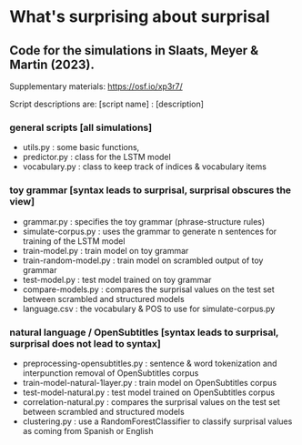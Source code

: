 # What's surprising about surprisal
## Code for the simulations in Slaats, Meyer & Martin (2023). 
Supplementary materials: https://osf.io/xp3r7/

Script descriptions are: [script name] : [description]

### general scripts [all simulations]
* utils.py :  some basic functions, 
* predictor.py : class for the LSTM model
* vocabulary.py : class to keep track of indices & vocabulary items

### toy grammar [syntax leads to surprisal, surprisal obscures the view]
* grammar.py : specifies the toy grammar (phrase-structure rules)
* simulate-corpus.py : uses the grammar to generate n sentences for training of the LSTM model
* train-model.py : train model on toy grammar
* train-random-model.py : train model on scrambled output of toy grammar
* test-model.py : test model trained on toy grammar
* compare-models.py : compares the surprisal values on the test set between scrambled and structured models 
* language.csv : the vocabulary & POS to use for simulate-corpus.py

### natural language / OpenSubtitles  [syntax leads to surprisal, surprisal does not lead to syntax]
* preprocessing-opensubtitles.py : sentence & word tokenization and interpunction removal of OpenSubtitles corpus
* train-model-natural-1layer.py : train model on OpenSubtitles corpus
* test-model-natural.py : test model trained on OpenSubtitles corpus
* correlation-natural.py : compares the surprisal values on the test set between scrambled and structured models 
* clustering.py : use a RandomForestClassifier to classify surprisal values as coming from Spanish or English
